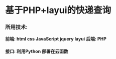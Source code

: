 # 基于PHP+layui的快递查询

### 所用技术:

****前端: html css JavaScript jquery layui****
****后端: PHP****

#### 接口: 利用Python 部署在云函数